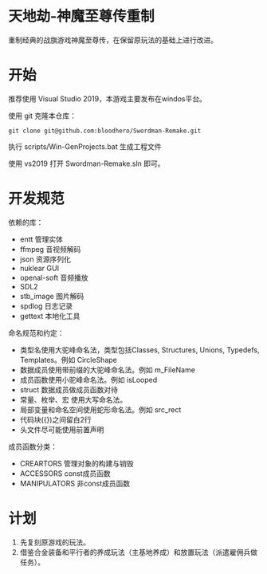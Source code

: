 # 天地劫-神魔至尊传重制
重制经典的战旗游戏神魔至尊传，在保留原玩法的基础上进行改进。

# 开始
推荐使用 Visual Studio 2019，本游戏主要发布在windos平台。

使用 git 克隆本仓库：

`git clone git@github.com:bloodhero/Swordman-Remake.git`

执行 scripts/Win-GenProjects.bat 生成工程文件

使用 vs2019 打开 Swordman-Remake.sln 即可。

# 开发规范
依赖的库：
- entt 管理实体
- ffmpeg 音视频解码
- json 资源序列化
- nuklear GUI
- openal-soft 音频播放
- SDL2
- stb_image 图片解码
- spdlog 日志记录
- gettext 本地化工具

命名规范和约定：
- 类型名使用大驼峰命名法，类型包括Classes, Structures, Unions, Typedefs, Templates。例如 CircleShape
- 数据成员使用带前缀的大驼峰命名法。例如 m_FileName
- 成员函数使用小驼峰命名法。例如 isLooped
- struct 数据成员做成员函数对待
- 常量、枚举、宏 使用大写命名法。
- 局部变量和命名空间使用蛇形命名法。例如 src_rect
- 代码块({})之间留白2行
- 头文件尽可能使用前置声明

成员函数分类：
- CREARTORS 管理对象的构建与销毁
- ACCESSORS const成员函数
- MANIPULATORS 非const成员函数

# 计划
1. 先复刻原游戏的玩法。
2. 借鉴合金装备和平行者的养成玩法（主基地养成）和放置玩法（派遣雇佣兵做任务）。
